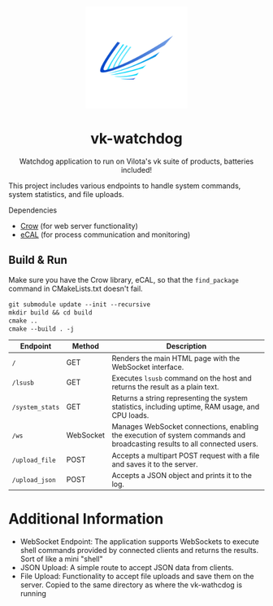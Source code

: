 <div align="center">
  <a href="https://github.com/vilota-dev/vk-watchdog">
    <img src="resources/logo.png" alt="Logo" width="200" height="200">
  </a>

<h1 align="center">vk-watchdog</h1>
<p align="center">
Watchdog application to run on Vilota's vk suite of products, batteries included!</p>
</div>

This project includes various endpoints to handle system commands, system statistics, and file uploads.

Dependencies 
- [Crow](https://github.com/CrowCpp/Crow) (for web server functionality)
- [eCAL](https://github.com/eclipse-ecal/ecal/) (for process communication and monitoring)

## Build & Run
Make sure you have the Crow library, eCAL, so that the `find_package` command in CMakeLists.txt doesn't fail.
```shell
git submodule update --init --recursive
mkdir build && cd build
cmake ..
cmake --build . -j
```

| Endpoint         | Method     | Description                                                                                               |
|------------------|------------|-----------------------------------------------------------------------------------------------------------|
| `/`              | GET        | Renders the main HTML page with the WebSocket interface.                                                  |
| `/lsusb`         | GET        | Executes `lsusb` command on the host and returns the result as a plain text.                              |
| `/system_stats`  | GET        | Returns a string representing the system statistics, including uptime, RAM usage, and CPU loads.          |
| `/ws`            | WebSocket  | Manages WebSocket connections, enabling the execution of system commands and broadcasting results to all connected users. |
| `/upload_file`   | POST       | Accepts a multipart POST request with a file and saves it to the server.                                  |
| `/upload_json`   | POST       | Accepts a JSON object and prints it to the log.                                                           |


# Additional Information
- WebSocket Endpoint: The application supports WebSockets to execute shell commands provided by connected clients and returns the results. Sort of like a mini "shell"
- JSON Upload: A simple route to accept JSON data from clients.
- File Upload: Functionality to accept file uploads and save them on the server. Copied to the same directory as where the vk-wathcdog is running



